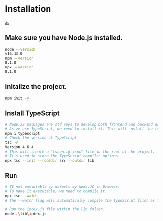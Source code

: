 # Installation

[🔙](../README.md)

## Make sure you have Node.js installed.

```bash
node --version
v16.13.0
npm --version
8.1.0
npx --version
8.1.0
```

## Initalize the project.

```bash
npm init -y
```

## Install TypeScript

```bash
# Node.JS packages are std ways to develop both frontend and backend using JavaScript.
# As we use TypeScript, we need to install it. This will install the tsc command.
npm i typescript
# Check the version of TypeScript
tsc -v
Version 4.6.4
# This will create a "tsconfig.json" file in the root of the project.
# It's used to store the TypeScript compiler options.
npx tsc --init --rootdir src --outdir lib
```

## Run

```bash
# TS not executable by default by Node.JS or Browser.
# To make it executable, we need to compile it.
npx tsc --watch
# The --watch flag will automatically compile the TypeScript files as they are changed.

# Run the index.js file within the lib folder.
node .\lib\index.js
```
